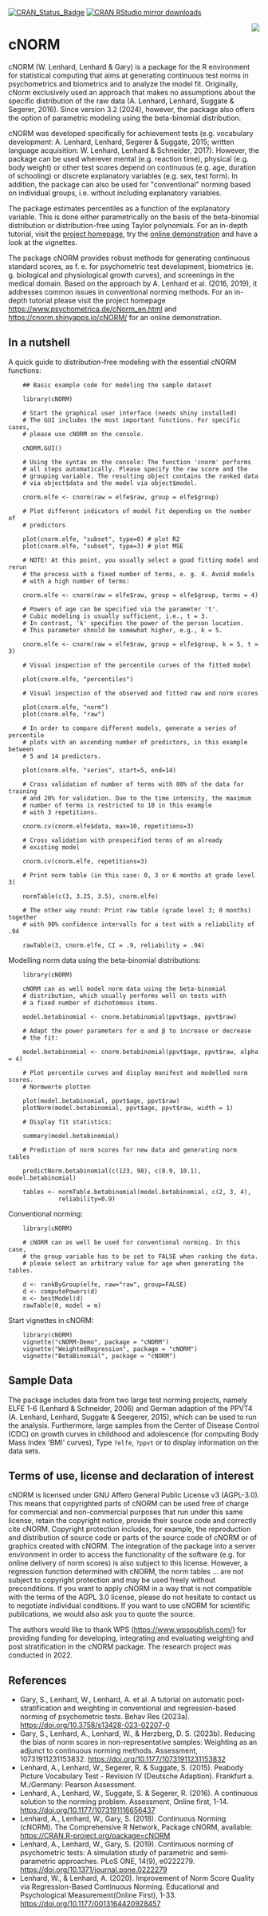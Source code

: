 [![CRAN_Status_Badge](https://www.r-pkg.org/badges/version/cNORM)](https://cran.r-project.org/package=cNORM)
[![CRAN RStudio mirror downloads](https://cranlogs.r-pkg.org/badges/cNORM)](https://cran.r-project.org/package=cNORM)

<img src="vignettes/logo.png" align=right style="border:0;">

# cNORM

 cNORM (W. Lenhard, Lenhard & Gary) is a package for the R environment for statistical computing that aims at generating continuous test norms in psychometrics and biometrics and to analyze the model fit. Originally, cNorm exclusively used an approach that makes no assumptions about the specific distribution of the raw data (A. Lenhard, Lenhard, Suggate & Segerer, 2016). Since version 3.2 (2024), however, the package also offers the option of parametric modeling using the beta-binomial distribution.

cNORM was developed specifically for achievement tests (e.g. vocabulary development: A. Lenhard, Lenhard, Segerer & Suggate, 2015; written language acquisition: W. Lenhard, Lenhard & Schneider, 2017). However, the package can be used wherever mental (e.g. reaction time), physical (e.g. body weight) or other test scores depend on continuous (e.g. age, duration of schooling) or discrete explanatory variables (e.g. sex, test form). In addition, the package can also be used for "conventional" norming based on individual groups, i.e. without including explanatory variables.

The package estimates percentiles as a function of the explanatory variable. This is done either parametrically on the basis of the beta-binomial distribution or distribution-free using Taylor polynomials. For an in-depth tutorial, visit the [project homepage](https://www.psychometrica.de/cNorm_en.html), try the [online demonstration](https://cnorm.shinyapps.io/cNORM/) and have a look at the vignettes.


The package cNORM provides robust methods for generating continuous standard scores, as f. e. for psychometric test development, biometrics (e. g. biological and physiological growth curves), and screenings in the medical domain. Based on the approach by A. Lenhard et al. (2016, 2019), it addresses common issues in conventional norming methods. For an in-depth tutorial please visit the project homepage https://www.psychometrica.de/cNorm_en.html and https://cnorm.shinyapps.io/cNORM/ for an online demonstration.



## In a nutshell

A quick guide to distribution-free modeling with the essential cNORM functions:
```{r example}
    ## Basic example code for modeling the sample dataset

    library(cNORM)

    # Start the graphical user interface (needs shiny installed)
    # The GUI includes the most important functions. For specific cases,
    # please use cNORM on the console.

    cNORM.GUI()

    # Using the syntax on the console: The function 'cnorm' performs
    # all steps automatically. Please specify the raw score and the
    # grouping variable. The resulting object contains the ranked data
    # via object$data and the model via object$model.

    cnorm.elfe <- cnorm(raw = elfe$raw, group = elfe$group)

    # Plot different indicators of model fit depending on the number of
    # predictors

    plot(cnorm.elfe, "subset", type=0) # plot R2
    plot(cnorm.elfe, "subset", type=3) # plot MSE

    # NOTE! At this point, you usually select a good fitting model and rerun
    # the process with a fixed number of terms, e. g. 4. Avoid models
    # with a high number of terms:

    cnorm.elfe <- cnorm(raw = elfe$raw, group = elfe$group, terms = 4)

    # Powers of age can be specified via the parameter 't'.
    # Cubic modeling is usually sufficient, i.e., t = 3.
    # In contrast, 'k' specifies the power of the person location.
    # This parameter should be somewhat higher, e.g., k = 5.

    cnorm.elfe <- cnorm(raw = elfe$raw, group = elfe$group, k = 5, t = 3)

    # Visual inspection of the percentile curves of the fitted model

    plot(cnorm.elfe, "percentiles")

    # Visual inspection of the observed and fitted raw and norm scores

    plot(cnorm.elfe, "norm")
    plot(cnorm.elfe, "raw")

    # In order to compare different models, generate a series of percentile
    # plots with an ascending number of predictors, in this example between
    # 5 and 14 predictors.

    plot(cnorm.elfe, "series", start=5, end=14)

    # Cross validation of number of terms with 80% of the data for training
    # and 20% for validation. Due to the time intensity, the maximum
    # number of terms is restricted to 10 in this example
    # with 3 repetitions.

    cnorm.cv(cnorm.elfe$data, max=10, repetitions=3)

    # Cross validation with prespecified terms of an already
    # existing model

    cnorm.cv(cnorm.elfe, repetitions=3)

    # Print norm table (in this case: 0, 3 or 6 months at grade level 3)

    normTable(c(3, 3.25, 3.5), cnorm.elfe)

    # The other way round: Print raw table (grade level 3; 0 months) together
    # with 90% confidence intervalls for a test with a reliability of .94

    rawTable(3, cnorm.elfe, CI = .9, reliability = .94)
```


Modelling norm data using the beta-binomial distributions:
```{r example}
    library(cNORM)

    cNORM can as well model norm data using the beta-binomial
    # distribution, which usually performs well on tests with
    # a fixed number of dichotomous items.

    model.betabinomial <- cnorm.betabinomial(ppvt$age, ppvt$raw)

    # Adapt the power parameters for α and β to increase or decrease
    # the fit:

    model.betabinomial <- cnorm.betabinomial(ppvt$age, ppvt$raw, alpha = 4)

    # Plot percentile curves and display manifest and modelled norm scores.
    # Normwerte plotten

    plot(model.betabinomial, ppvt$age, ppvt$raw)
    plotNorm(model.betabinomial, ppvt$age, ppvt$raw, width = 1)

    # Display fit statistics:

    summary(model.betabinomial)

    # Prediction of norm scores for new data and generating norm tables

    predictNorm.betabinomial(c(123, 98), c(8.9, 10.1), model.betabinomial)

    tables <- normTable.betabinomial(model.betabinomial, c(2, 3, 4),
              reliability=0.9)
```


Conventional norming:
```{r example}
    library(cNORM)

    # cNORM can as well be used for conventional norming. In this case,
    # the group variable has to be set to FALSE when ranking the data.
    # please select an arbitrary value for age when generating the tables.

    d <- rankByGroup(elfe, raw="raw", group=FALSE)
    d <- computePowers(d)
    m <- bestModel(d)
    rawTable(0, model = m)
```


Start vignettes in cNORM:
```{r example}
    library(cNORM)
    vignette("cNORM-Demo", package = "cNORM")
    vignette("WeightedRegression", package = "cNORM")
    vignette("BetaBinomial", package = "cNORM")
```



## Sample Data
The package includes data from two large test norming projects, namely ELFE 1-6 (Lenhard & Schneider, 2006) and German adaption of the PPVT4 (A. Lenhard, Lenhard, Suggate & Seegerer, 2015), which can be used to run the analysis. Furthermore, large samples from the Center of Disease Control (CDC) on growth curves in childhood and adolescence (for computing Body Mass Index 'BMI' curves), Type `?elfe`, `?ppvt` or to display information on the data sets.

## Terms of use, license and declaration of interest
cNORM is licensed under GNU Affero General Public License v3 (AGPL-3.0). This means that copyrighted parts of cNORM can be used free of charge for commercial and non-commercial purposes that run under this same license, retain the copyright notice, provide their source code and correctly cite cNORM. Copyright protection includes, for example, the reproduction and distribution of source code or parts of the source code of cNORM or of graphics created with cNORM. The integration of the package into a server environment in order to access the functionality of the software (e.g. for online delivery of norm scores) is also subject to this license. However, a regression function determined with cNORM, the norm tables ... are not subject to copyright protection and may be used freely without preconditions. If you want to apply cNORM in a way that is not compatible with the terms of the AGPL 3.0 license, please do not hesitate to contact us to negotiate individual conditions. If you want to use cNORM for scientific publications, we would also ask you to quote the source.

The authors would like to thank WPS (<https://www.wpspublish.com/>) for providing funding for developing, integrating and evaluating weighting and post stratification in the cNORM package. The research project was conducted in 2022. 

## References

*   Gary, S., Lenhard, W., Lenhard, A. et al. A tutorial on automatic post-stratification and weighting in conventional and regression-based norming of psychometric tests. Behav Res (2023a). https://doi.org/10.3758/s13428-023-02207-0
*   Gary, S., Lenhard, A., Lenhard, W., & Herzberg, D. S. (2023b). Reducing the bias of norm scores in non-representative samples: Weighting as an adjunct to continuous norming methods. Assessment, 10731911231153832. https://doi.org/10.1177/10731911231153832
*   Lenhard, A., Lenhard, W., Segerer, R. & Suggate, S. (2015). Peabody Picture Vocabulary Test - Revision IV (Deutsche Adaption). Frankfurt a. M./Germany: Pearson Assessment.
*   Lenhard, A., Lenhard, W., Suggate, S. & Segerer, R. (2016). A continuous solution to the norming problem. Assessment, Online first, 1-14. https://doi.org/10.1177/1073191116656437
*   Lenhard, A., Lenhard, W., Gary, S. (2018). Continuous Norming (cNORM). The Comprehensive R Network, Package cNORM, available: https://CRAN.R-project.org/package=cNORM
*   Lenhard, A., Lenhard, W., Gary, S. (2019). Continuous norming of psychometric tests: A simulation study of parametric and semi-parametric approaches. PLoS ONE, 14(9),  e0222279. https://doi.org/10.1371/journal.pone.0222279
*   Lenhard, W., & Lenhard, A. (2020). Improvement of Norm Score Quality via Regression-Based Continuous Norming. Educational and Psychological Measurement(Online First), 1-33. https://doi.org/10.1177/0013164420928457

